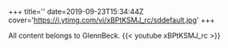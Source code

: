 +++
title=''
date=2019-09-23T15:34:44Z
cover='https://i.ytimg.com/vi/xBPtKSMJ_rc/sddefault.jpg'
+++

All content belongs to GlennBeck.
{{< youtube xBPtKSMJ_rc >}}
